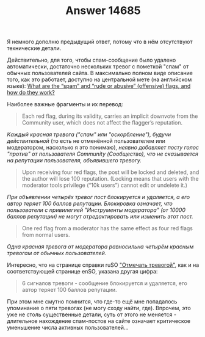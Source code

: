 ﻿---
title: "Answer 14685"
se.owner.user_id: 672540
se.owner.display_name: "Ivan Shatsky"
se.owner.link: "https://ru.meta.stackoverflow.com/users/672540/ivan-shatsky"
se.answer_id: 14685
se.question_id: 14682
se.post_type: answer
se.is_accepted: False
---
<p>Я немного дополню предыдущий ответ, потому что в нём отсутствуют технические детали.</p>
<p>Действительно, для того, чтобы спам-сообщение было удалено автоматически, достаточно нескольких тревог с пометкой &quot;спам&quot; от обычных пользователей сайта. В максимально полном виде описание того, как это работает, доступно на центральной мете (на английском языке): <a href="https://meta.stackexchange.com/questions/58032/what-are-the-spam-and-rude-or-abusive-offensive-flags-and-how-do-they-wor">What are the “spam” and “rude or abusive” (offensive) flags, and how do they work?</a></p>
<p>Наиболее важные фрагменты и их перевод:</p>
<blockquote>
<p>Each red flag, during its validity, carries an implicit downvote from the Community user, which does not affect the flagger’s reputation.</p>
</blockquote>
<p><em>Каждый красная тревога (&quot;спам&quot; или &quot;оскорбление&quot;), будучи действительной</em> (то есть не отменённой пользователем или модератором, насколько я это понимаю), <em>неявно добавляет посту голос &quot;против&quot; от пользователя Community (Сообщество), что не сказывается на репутации пользователя, объявившего тревогу.</em></p>
<blockquote>
<p>Upon receiving four red flags, the post will be locked and deleted, and the author will lose 100 reputation. (Locking means that users with the moderator tools privilege (“10k users”) cannot edit or undelete it.)</p>
</blockquote>
<p><em>При объявлении четырёх тревог пост блокируется и удаляется, а его автор теряет 100 баллов репутации. Блокировка означает, что пользователи с привилегией &quot;Инструменты модератора&quot; (от 10000 баллов репутации) не могут отредактировать или изменить этот пост.</em></p>
<blockquote>
<p>One red flag from a moderator has the same effect as four red flags from normal users.</p>
</blockquote>
<p><em>Одна красная тревога от модератора равносильна четырём красным тревогам от обычных пользователей.</em></p>
<p>Интересно, что на странице справки ruSO <a href="https://ru.stackoverflow.com/help/privileges/flag-posts">&quot;Отмечать тревогой&quot;</a>, как и на соответствующей странице enSO, указана другая цифра:</p>
<blockquote>
<p>6 сигналов тревоги - сообщение блокируется и удаляется, его автор теряет 100 баллов репутации.</p>
</blockquote>
<p>При этом мне смутно помнится, что где-то ещё мне попадалось упоминание о пяти тревогах (не могу сходу найти, где). Впрочем, это уже не столь существенные детали, суть от этого не меняется - длительное нахождение спам-постов на сайте означает критическое уменьшение числа активных пользователей...</p>
